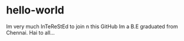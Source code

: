 # hello-world
Im very much InTeReStEd to join n this GitHub
Im a B.E graduated from Chennai.
Hai to all...
